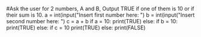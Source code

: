 #Ask the user for  2 numbers, A and B, Output TRUE if one of them is 10 or if their sum is 10.
a = int(input("Insert first number here: ")
b = int(input("Insert second number here: ")
c = a + b
if a = 10:
  print(TRUE)
else:
  if b = 10:
    print(TRUE)
  else:
    if c = 10
      print(TRUE)
    else: print(FALSE)
